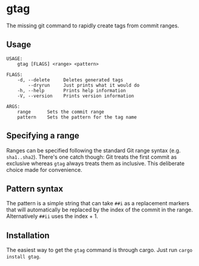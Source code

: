 # gtag

The missing git command to rapidly create tags from commit ranges.

## Usage

```
USAGE:
	gtag [FLAGS] <range> <pattern>

FLAGS:
    -d, --delete     Deletes generated tags
        --dryrun     Just prints what it would do
    -h, --help       Prints help information
    -V, --version    Prints version information

ARGS:
    range      Sets the commit range
    pattern    Sets the pattern for the tag name
```

## Specifying a range

Ranges can be specified following the standard Git range syntax (e.g. `sha1..sha2`).
There's one catch though: Git treats the first commit as exclusive whereas `gtag`
always treats them as inclusive. This deliberate choice made for convenience.

## Pattern syntax

The pattern is a simple string that can take `##i` as a replacement markers that
will automatically be replaced by the index of the commit in the range. Alternatively
`##ii` uses the index + 1.

## Installation

The easiest way to get the `gtag` command is through cargo. Just run `cargo install gtag`.
